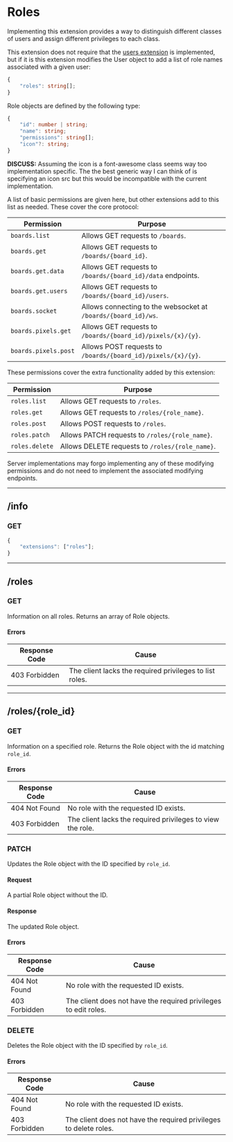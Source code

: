 Roles
=====
Implementing this extension provides a way to distinguish different classes of users and assign different privileges to each class.

This extension does not require that the [users extension](./users.md) is implemented, but if it is this extension modifies the User object to add a list of role names associated with a given user:
```typescript
{
	"roles": string[];
}
```

Role objects are defined by the following type:
```typescript
{
	"id": number | string;
	"name": string;
	"permissions": string[];
	"icon"?: string;
}
```

**DISCUSS:** Assuming the icon is a font-awesome class seems way too implementation specific.
The the best generic way I can think of is specifying an icon src but this would be incompatible with the current implementation.

A list of basic permissions are given here, but other extensions add to this list as needed.
These cover the core protocol: 

| Permission           | Purpose                                                        |
|----------------------|----------------------------------------------------------------|
| `boards.list`        | Allows GET requests to `/boards`.                              |
| `boards.get`         | Allows GET requests to `/boards/{board_id}`.                   |
| `boards.get.data`    | Allows GET requests to `/boards/{board_id}/data` endpoints.    |
| `boards.get.users`   | Allows GET requests to `/boards/{board_id}/users`.             |
| `boards.socket`      | Allows connecting to the websocket at `/boards/{board_id}/ws`. |
| `boards.pixels.get`  | Allows GET requests to `/boards/{board_id}/pixels/{x}/{y}`.    |
| `boards.pixels.post` | Allows POST requests to `/boards/{board_id}/pixels/{x}/{y}`.   |

These permissions cover the extra functionality added by this extension: 

| Permission      | Purpose                                         |
|-----------------|-------------------------------------------------|
| `roles.list`    | Allows GET requests to `/roles`.                |
| `roles.get`     | Allows GET requests to `/roles/{role_name}`.    |
| `roles.post`    | Allows POST requests to `/roles`.               |
| `roles.patch`   | Allows PATCH requests to `/roles/{role_name}`.  |
| `roles.delete`  | Allows DELETE requests to `/roles/{role_name}`. |

Server implementations may forgo implementing any of these modifying permissions and do not need to implement the associated modifying endpoints.

--------------------------------------------------------------------------------

## /info
### GET
```typescript
{
	"extensions": ["roles"];
}
```

--------------------------------------------------------------------------------

## /roles
### GET
Information on all roles.
Returns an array of Role objects.
#### Errors
| Response Code | Cause                                                   |
|---------------|---------------------------------------------------------|
| 403 Forbidden | The client lacks the required privileges to list roles. |

--------------------------------------------------------------------------------

## /roles/{role_id}
### GET
Information on a specified role.
Returns the Role object with the id matching `role_id`.
#### Errors
| Response Code | Cause                                                      |
|---------------|------------------------------------------------------------|
| 404 Not Found | No role with the requested ID exists.                      |
| 403 Forbidden | The client lacks the required privileges to view the role. |

### PATCH
Updates the Role object with the ID specified by `role_id`.
#### Request
A partial Role object without the ID.
#### Response
The updated Role object.
#### Errors
| Response Code | Cause                                                           |
|---------------|-----------------------------------------------------------------|
| 404 Not Found | No role with the requested ID exists.                           |
| 403 Forbidden | The client does not have the required privileges to edit roles. |

### DELETE
Deletes the Role object with the ID specified by `role_id`.
#### Errors
| Response Code | Cause                                                             |
|---------------|-------------------------------------------------------------------|
| 404 Not Found | No role with the requested ID exists.                             |
| 403 Forbidden | The client does not have the required privileges to delete roles. |